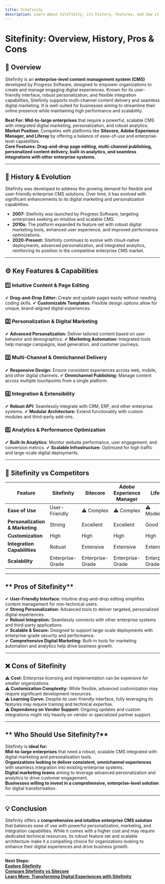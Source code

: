 ```yaml
---
title: Sitefinity
description: Learn about Sitefinity, its history, features, and how it compares to other enterprise CMS platforms.
---
```


# **Sitefinity: Overview, History, Pros & Cons**

## **📌 Overview**  
Sitefinity is an **enterprise-level content management system (CMS)** developed by Progress Software, designed to empower organizations to create and manage engaging digital experiences. Known for its user-friendly interface, robust personalization, and flexible integration capabilities, Sitefinity supports multi-channel content delivery and seamless digital marketing. It is well-suited for businesses aiming to streamline their online presence while maintaining high performance and scalability.

 **Best For:** **Mid-to-large enterprises** that require a powerful, scalable CMS with integrated digital marketing, personalization, and robust analytics.  
 **Market Position:** Competes with platforms like **Sitecore, Adobe Experience Manager, and Liferay** by offering a balance of ease-of-use and enterprise-level capabilities.  
 **Core Features:** **Drag-and-drop page editing, multi-channel publishing, personalized content delivery, built-in analytics, and seamless integrations with other enterprise systems.**

---

## **📜 History & Evolution**  
Sitefinity was developed to address the growing demand for flexible and user-friendly enterprise CMS solutions. Over time, it has evolved with significant enhancements to its digital marketing and personalization capabilities.

- **2007:** Sitefinity was launched by Progress Software, targeting enterprises seeking an intuitive and scalable CMS.
- **2010s:** The platform expanded its feature set with robust digital marketing tools, enhanced user experience, and improved performance optimizations.
- **2020-Present:** Sitefinity continues to evolve with cloud-native deployments, advanced personalization, and integrated analytics, reinforcing its position in the competitive enterprise CMS market.

---

## **⚙️ Key Features & Capabilities**

### **1️⃣ Intuitive Content & Page Editing**
✔ **Drag-and-Drop Editor:** Create and update pages easily without needing coding skills.
✔ **Customizable Templates:** Flexible design options allow for unique, brand-aligned digital experiences.

### **2️⃣ Personalization & Digital Marketing**
✔ **Advanced Personalization:** Deliver tailored content based on user behavior and demographics.
✔ **Marketing Automation:** Integrated tools help manage campaigns, lead generation, and customer journeys.

### **3️⃣ Multi-Channel & Omnichannel Delivery**
✔ **Responsive Design:** Ensure consistent experiences across web, mobile, and other digital channels.
✔ **Omnichannel Publishing:** Manage content across multiple touchpoints from a single platform.

### **4️⃣ Integration & Extensibility**
✔ **Robust API:** Seamlessly integrate with CRM, ERP, and other enterprise systems.
✔ **Modular Architecture:** Extend functionality with custom modules and third-party add-ons.

### **5️⃣ Analytics & Performance Optimization**
✔ **Built-In Analytics:** Monitor website performance, user engagement, and conversion metrics.
✔ **Scalable Infrastructure:** Optimized for high traffic and large-scale digital deployments.

---

## **🔄 Sitefinity vs Competitors**

| Feature                         | Sitefinity           | Sitecore            | Adobe Experience Manager | Liferay            |
|---------------------------------|----------------------|---------------------|--------------------------|--------------------|
| **Ease of Use**                 |  User-Friendly     | ⚠ Complex          | ⚠ Complex               | ⚠ Moderate        |
| **Personalization & Marketing** |  Strong            |  Excellent        |  Excellent             |  Good           |
| **Customization**               |  High              |  High             |  High                 |  High           |
| **Integration Capabilities**    |  Robust            |  Extensive        |  Extensive            |  Extensive      |
| **Scalability**                 |  Enterprise-Grade  |  Enterprise-Grade |  Enterprise-Grade     |  Enterprise-Grade|

---

## ** Pros of Sitefinity**
✔ **User-Friendly Interface:** Intuitive drag-and-drop editing simplifies content management for non-technical users.  
✔ **Strong Personalization:** Advanced tools to deliver targeted, personalized digital experiences.  
✔ **Robust Integration:** Seamlessly connects with other enterprise systems and third-party applications.  
✔ **Scalable & Secure:** Designed to support large-scale deployments with enterprise-grade security and performance.  
✔ **Comprehensive Digital Marketing:** Built-in tools for marketing automation and analytics help drive business growth.

---

## **❌ Cons of Sitefinity**
⚠ **Cost:** Enterprise licensing and implementation can be expensive for smaller organizations.  
⚠ **Customization Complexity:** While flexible, advanced customization may require significant development resources.  
⚠ **Learning Curve:** Despite its user-friendly interface, fully leveraging its features may require training and technical expertise.  
⚠ **Dependency on Vendor Support:** Ongoing updates and custom integrations might rely heavily on vendor or specialized partner support.

---

## ** Who Should Use Sitefinity?**
Sitefinity is **ideal for:**  
 **Mid-to-large enterprises** that need a robust, scalable CMS integrated with digital marketing and personalization tools.  
 **Organizations looking to deliver consistent, omnichannel experiences** with seamless integration into existing enterprise systems.  
 **Digital marketing teams** aiming to leverage advanced personalization and analytics to drive customer engagement.  
 **Businesses willing to invest in a comprehensive, enterprise-level solution** for digital transformation.

---

## **💡 Conclusion**  
Sitefinity offers a **comprehensive and intuitive enterprise CMS solution** that balances ease of use with powerful personalization, marketing, and integration capabilities. While it comes with a higher cost and may require dedicated technical resources, its robust feature set and scalable architecture make it a compelling choice for organizations looking to enhance their digital experiences and drive business growth.

---

 **Next Steps:**  
 **[Explore Sitefinity](https://www.progress.com/sitefinity-cms)**  
 **[Compare Sitefinity vs Sitecore](#)**  
 **[Learn More: Transforming Digital Experiences with Sitefinity](#)**
